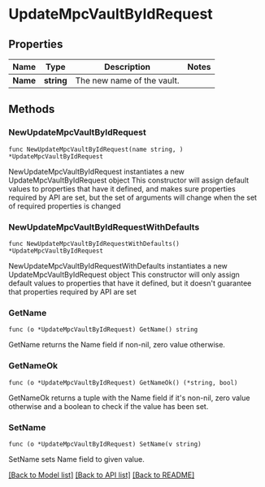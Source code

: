 # UpdateMpcVaultByIdRequest

## Properties

Name | Type | Description | Notes
------------ | ------------- | ------------- | -------------
**Name** | **string** | The new name of the vault. | 

## Methods

### NewUpdateMpcVaultByIdRequest

`func NewUpdateMpcVaultByIdRequest(name string, ) *UpdateMpcVaultByIdRequest`

NewUpdateMpcVaultByIdRequest instantiates a new UpdateMpcVaultByIdRequest object
This constructor will assign default values to properties that have it defined,
and makes sure properties required by API are set, but the set of arguments
will change when the set of required properties is changed

### NewUpdateMpcVaultByIdRequestWithDefaults

`func NewUpdateMpcVaultByIdRequestWithDefaults() *UpdateMpcVaultByIdRequest`

NewUpdateMpcVaultByIdRequestWithDefaults instantiates a new UpdateMpcVaultByIdRequest object
This constructor will only assign default values to properties that have it defined,
but it doesn't guarantee that properties required by API are set

### GetName

`func (o *UpdateMpcVaultByIdRequest) GetName() string`

GetName returns the Name field if non-nil, zero value otherwise.

### GetNameOk

`func (o *UpdateMpcVaultByIdRequest) GetNameOk() (*string, bool)`

GetNameOk returns a tuple with the Name field if it's non-nil, zero value otherwise
and a boolean to check if the value has been set.

### SetName

`func (o *UpdateMpcVaultByIdRequest) SetName(v string)`

SetName sets Name field to given value.



[[Back to Model list]](../README.md#documentation-for-models) [[Back to API list]](../README.md#documentation-for-api-endpoints) [[Back to README]](../README.md)


